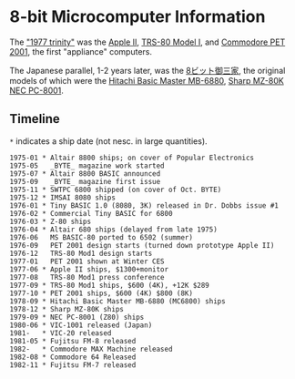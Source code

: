 8-bit Microcomputer Information
===============================

The ["1977 trinity"][trinity] was the [Apple II][we-ap2], [TRS-80
Model I][we-trs80i], and [Commodore PET 2001][we-pet2001], the first
"appliance" computers.

The Japanese parallel, 1-2 years later, was the
[8ビット御三家][gosanke8], the original models of which were the
[Hitachi Basic Master MB-6880][wj-bm], [Sharp MZ-80K][wj-mz80k] [NEC
PC-8001][wj-pc8001].


Timeline
--------

`*` indicates a ship date (not nesc. in large quantities).

    1975-01 * Altair 8800 ships; on cover of Popular Electronics
    1975-05   _BYTE_ magazine work started
    1975-07 * Altair 8800 BASIC announced
    1975-09   _BYTE_ magazine first issue
    1975-11 * SWTPC 6800 shipped (on cover of Oct. BYTE)
    1975-12 * IMSAI 8080 ships
    1976-01 * Tiny BASIC 1.0 (8080, 3K) released in Dr. Dobbs issue #1
    1976-02 * Commercial Tiny BASIC for 6800
    1976-03 * Z-80 ships
    1976-04 * Altair 680 ships (delayed from late 1975)
    1976-06   MS BASIC-80 ported to 6502 (summer)
    1976-09   PET 2001 design starts (turned down prototype Apple II)
    1976-12   TRS-80 Mod1 design starts
    1977-01   PET 2001 shown at Winter CES
    1977-06 * Apple II ships, $1300+monitor
    1977-08   TRS-80 Mod1 press conference
    1977-09 * TRS-80 Mod1 ships, $600 (4K), +12K $289
    1977-10 * PET 2001 ships, $600 (4K) $800 (8K)
    1978-09 * Hitachi Basic Master MB-6880 (MC6800) ships
    1978-12 * Sharp MZ-80K ships
    1979-09 * NEC PC-8001 (Z80) ships
    1980-06 * VIC-1001 released (Japan)
    1981-   * VIC-20 released
    1981-05 * Fujitsu FM-8 released
    1982-   * Commodore MAX Machine released
    1982-08 * Commodore 64 Released
    1982-11 * Fujitsu FM-7 released



<!-------------------------------------------------------------------->
[gosanke8]: https://ja.wikipedia.org/wiki/8ビット御三家
[trinity]: https://retrocomputing.stackexchange.com/q/12343/7208
[wj-bm]: https://ja.wikipedia.org/wiki/ベーシックマスター
[wj-mz]: https://ja.wikipedia.org/wiki/MZ_(コンピュータ)
[wj-pc8001]: https://ja.wikipedia.org/wiki/PC-8000シリーズ
[we-ap2]: https://en.wikipedia.org/wiki/Apple_II
[we-pet2001]: https://en.wikipedia.org/wiki/Commodore_PET
[we-trs80i]: https://page.auctions.yahoo.co.jp/jp/auction/g373420258
[wj-mz80k]: https://ja.wikipedia.org/wiki/MZ-80#MZ-80K
